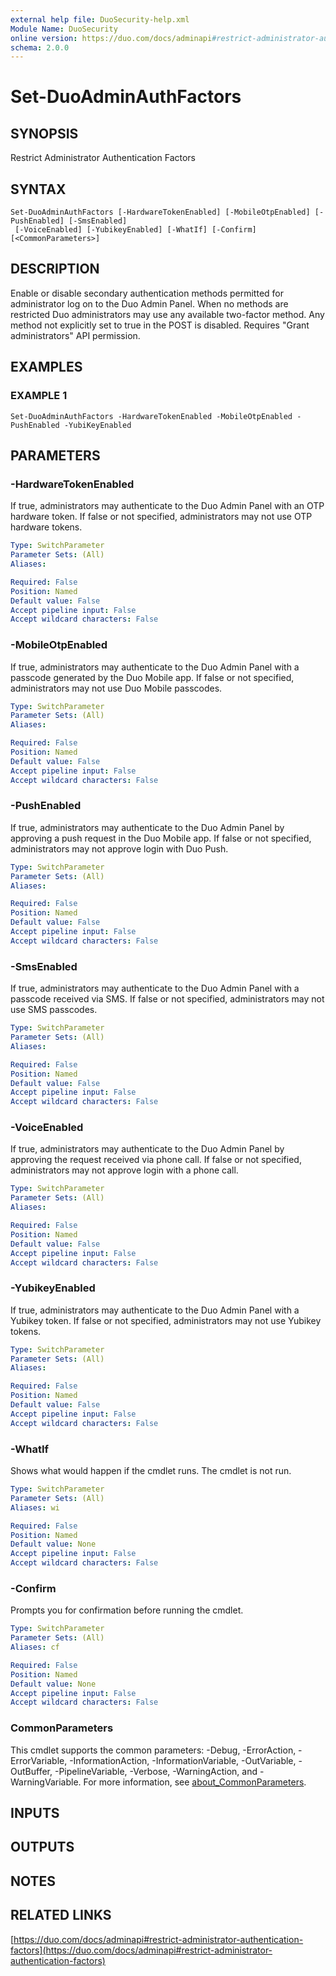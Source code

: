 ```yaml
---
external help file: DuoSecurity-help.xml
Module Name: DuoSecurity
online version: https://duo.com/docs/adminapi#restrict-administrator-authentication-factors
schema: 2.0.0
---
```


# Set-DuoAdminAuthFactors

## SYNOPSIS
Restrict Administrator Authentication Factors

## SYNTAX

```
Set-DuoAdminAuthFactors [-HardwareTokenEnabled] [-MobileOtpEnabled] [-PushEnabled] [-SmsEnabled]
 [-VoiceEnabled] [-YubikeyEnabled] [-WhatIf] [-Confirm] [<CommonParameters>]
```

## DESCRIPTION
Enable or disable secondary authentication methods permitted for administrator log on to the Duo Admin Panel.
When no methods are restricted Duo administrators may use any available two-factor method.
Any method not explicitly set to true in the POST is disabled.
Requires "Grant administrators" API permission.

## EXAMPLES

### EXAMPLE 1
```
Set-DuoAdminAuthFactors -HardwareTokenEnabled -MobileOtpEnabled -PushEnabled -YubiKeyEnabled
```

## PARAMETERS

### -HardwareTokenEnabled
If true, administrators may authenticate to the Duo Admin Panel with an OTP hardware token.
If false or not specified, administrators may not use OTP hardware tokens.

```yaml
Type: SwitchParameter
Parameter Sets: (All)
Aliases:

Required: False
Position: Named
Default value: False
Accept pipeline input: False
Accept wildcard characters: False
```

### -MobileOtpEnabled
If true, administrators may authenticate to the Duo Admin Panel with a passcode generated by the Duo Mobile app.
If false or not specified, administrators may not use Duo Mobile passcodes.

```yaml
Type: SwitchParameter
Parameter Sets: (All)
Aliases:

Required: False
Position: Named
Default value: False
Accept pipeline input: False
Accept wildcard characters: False
```

### -PushEnabled
If true, administrators may authenticate to the Duo Admin Panel by approving a push request in the Duo Mobile app.
If false or not specified, administrators may not approve login with Duo Push.

```yaml
Type: SwitchParameter
Parameter Sets: (All)
Aliases:

Required: False
Position: Named
Default value: False
Accept pipeline input: False
Accept wildcard characters: False
```

### -SmsEnabled
If true, administrators may authenticate to the Duo Admin Panel with a passcode received via SMS.
If false or not specified, administrators may not use SMS passcodes.

```yaml
Type: SwitchParameter
Parameter Sets: (All)
Aliases:

Required: False
Position: Named
Default value: False
Accept pipeline input: False
Accept wildcard characters: False
```

### -VoiceEnabled
If true, administrators may authenticate to the Duo Admin Panel by approving the request received via phone call.
If false or not specified, administrators may not approve login with a phone call.

```yaml
Type: SwitchParameter
Parameter Sets: (All)
Aliases:

Required: False
Position: Named
Default value: False
Accept pipeline input: False
Accept wildcard characters: False
```

### -YubikeyEnabled
If true, administrators may authenticate to the Duo Admin Panel with a Yubikey token.
If false or not specified, administrators may not use Yubikey tokens.

```yaml
Type: SwitchParameter
Parameter Sets: (All)
Aliases:

Required: False
Position: Named
Default value: False
Accept pipeline input: False
Accept wildcard characters: False
```

### -WhatIf
Shows what would happen if the cmdlet runs.
The cmdlet is not run.

```yaml
Type: SwitchParameter
Parameter Sets: (All)
Aliases: wi

Required: False
Position: Named
Default value: None
Accept pipeline input: False
Accept wildcard characters: False
```

### -Confirm
Prompts you for confirmation before running the cmdlet.

```yaml
Type: SwitchParameter
Parameter Sets: (All)
Aliases: cf

Required: False
Position: Named
Default value: None
Accept pipeline input: False
Accept wildcard characters: False
```

### CommonParameters
This cmdlet supports the common parameters: -Debug, -ErrorAction, -ErrorVariable, -InformationAction, -InformationVariable, -OutVariable, -OutBuffer, -PipelineVariable, -Verbose, -WarningAction, and -WarningVariable. For more information, see [about_CommonParameters](http://go.microsoft.com/fwlink/?LinkID=113216).

## INPUTS

## OUTPUTS

## NOTES

## RELATED LINKS

[https://duo.com/docs/adminapi#restrict-administrator-authentication-factors](https://duo.com/docs/adminapi#restrict-administrator-authentication-factors)

